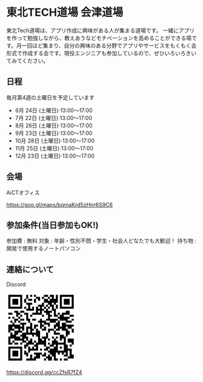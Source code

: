 # 東北TECH道場 会津道場

東北Tech道場は、アプリ作成に興味がある人が集まる道場です。
一緒にアプリを作って勉強しながら、教えあうなどモチベーションを高めることができる場です。月一回ほど集まり、自分の興味のある分野でアプリやサービスをもくもく会形式で作成する会です。現役エンジニアも参加しているので、ぜひいろいろきいてみてください。

## 日程

毎月第4週の土曜日を予定しています

- 6月 24日 (土曜日)⋅13:00～17:00
- 7月 22日 (土曜日)⋅13:00～17:00
- 8月 26日 (土曜日)⋅13:00～17:00
- 9月 23日 (土曜日)⋅13:00～17:00
- 10月 28日 (土曜日)⋅13:00～17:00
- 11月 25日 (土曜日)⋅13:00～17:00 
- 12月 23日 (土曜日)⋅13:00～17:00

## 会場

AiCTオフィス

https://goo.gl/maps/bqmaKrd5zHnr6S9C6

## 参加条件(当日参加もOK!)

参加費 : 無料
対象 : 年齢・性別不問・学生・社会人どなたでも大歓迎！
持ち物 : 開発で使用するノートパソコン

## 連絡について

Discord

<img src="./image/TechDiscord.png" style="zoom:33%;" />

https://discord.gg/ccZfsR7fZ4